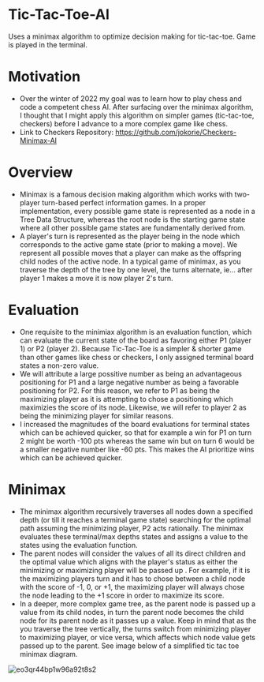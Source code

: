 # Tic-Tac-Toe-AI
Uses a minimax algorithm to optimize decision making for tic-tac-toe. Game is played in the terminal.

# Motivation
- Over the winter of 2022 my goal was to learn how to play chess and code a competent chess AI. After surfacing over the minimax algorithm, I thought that I might apply this algorithm on simpler games (tic-tac-toe, checkers) before I advance to a more complex game like chess.
- Link to Checkers Repository: https://github.com/jokorie/Checkers-Minimax-AI

# Overview
- Minimax is a famous decision making algorithm which works with two-player turn-based perfect information games. In a proper implementation, every possible game state is represented as a node in a Tree Data Structure, whereas the root node is the starting game state where all other possible game states are fundamentally derived from. 
- A player's turn is represented as the player being in the node which corresponds to the active game state (prior to making a move). We represent all possible moves that a player can make as the offspring child nodes of the active node. In a typical game of minimax, as you traverse the depth of the tree by one level, the turns alternate, ie... after player 1 makes a move it is now player 2's turn.

# Evaluation
- One requisite to the minimiax algorithm is an evaluation function, which can evaluate the current state of the board as favoring either P1 (player 1) or P2 (player 2). Because Tic-Tac-Toe is a simpler & shorter game than other games like chess or checkers, I only assigned terminal board states a non-zero value.
- We will attribute a large possitive number as being an advantageous positioning for P1 and a large negative number as being a favorable positioning for P2. For this reason, we refer to P1 as being the maximizing player as it is attempting to chose a positioning which maximizies the score of its node. Likewise, we will refer to player 2 as being the minimizing player for similar reasons.
- I increased the magnitudes of the board evaluations for terminal states which can be achieved quicker, so that for example a win for P1 on turn 2 might be worth -100 pts whereas the same win but on turn 6 would be a smaller negative number like -60 pts. This makes the AI prioritize wins which can be achieved quicker.

# Minimax
- The minimax algorithm recursively traverses all nodes down a specified depth (or till it reaches a terminal game state) searching for the optimal path assuming the minimizing player, P2 acts rationally. The minimax evaluates these terminal/max depths states and assigns a value to the states using the evaluation function. 
- The parent nodes will consider the values of all its direct children and the optimal value which aligns with the player's status as either the minimizing or maximizing player will be passed up . For example, if it is the maximizing players turn and it has to chose between a child node with the score of -1, 0, or +1, the maximizing player will always chose the node leading to the +1 score in order to maximize its score. 
- In a deeper, more complex game tree, as the parent node is passed up a value from its child nodes, in turn the parent node becomes the child node for its parent node as it passes up a value. Keep in mind that as the you traverse the tree vertically, the turns switch from minimizing player to maximizing player, or vice versa, which affects which node value gets passed up to the parent. See image below of a simplified tic tac toe minimax diagram.

![eo3qr44bp1w96a92t8s2](https://user-images.githubusercontent.com/121595907/216156892-1b97cda1-b64d-40b9-9160-c5e9cd0a5fb2.png)


